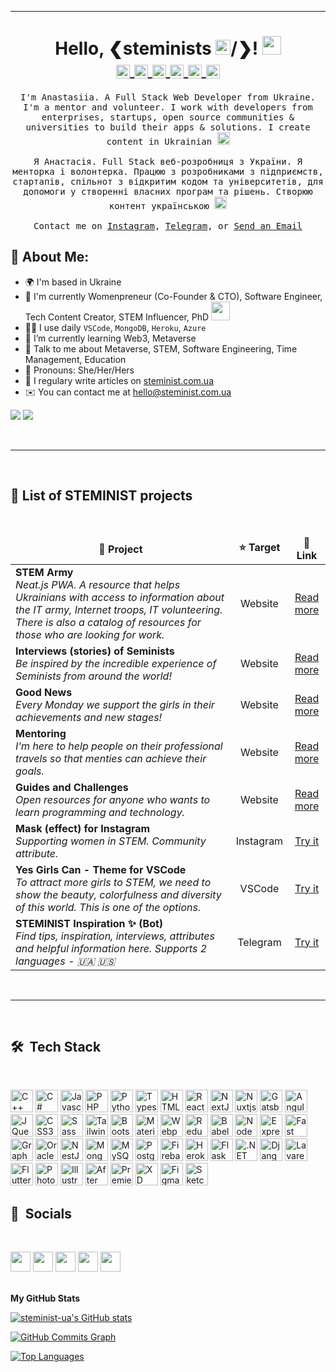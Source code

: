 <hr>
<h1 align="center">Hello, &#10094;steminists <img src="https://steminist.com.ua/wp-content/uploads/2021/06/earth.gif" width="24">/&#10095;! <img src="https://steminist.com.ua/wp-content/uploads/2021/06/hi.gif" width="30">
<br>
<a target="_blank" href="https://discord.gg/92FzG6K">
  <img align="center" alt="Anastasiia STEMINIST @Discord" width="22px" src="https://cdn.jsdelivr.net/npm/simple-icons@v3/icons/discord.svg" />
</a>
<a target="blank" href="https://www.instagram.com/steminist.ua">
  <img align="center" alt="Anastasiia STEMINIST @Instagram" width="22px" src="https://cdn.jsdelivr.net/npm/simple-icons@v3/icons/instagram.svg" />
</a>
<a target="blank" href="https://t.me/steminists_bot">
  <img align="center" alt="Anastasiia STEMINIST @Telegram" width="22px" src="https://cdn.jsdelivr.net/npm/simple-icons@v3/icons/telegram.svg" />
</a>
<a target="blank" href="https://www.linkedin.com/in/anastasiia-iskandarova-mala/">
  <img align="center" alt="Anastasiia STEMINIST @LinkedIN" width="22px" src="https://cdn.jsdelivr.net/npm/simple-icons@v3/icons/linkedin.svg" />
</a>
<a target="blank" href="https://twitter.com/steminist_ua">
  <img align="center" alt="Anastasiia STEMINIST @Twitter" width="22px" src="https://cdn.jsdelivr.net/npm/simple-icons@v3/icons/twitter.svg" />
</a>
<a target="blank" href="mailto:hello@steminist.com.ua">
  <img align="center" alt="Anastasiia STEMINIST @Mail" width="22px" src="https://cdn.jsdelivr.net/npm/simple-icons@v3/icons/gmail.svg" />
</a>
</h1>


<p align="center">
  <samp>
I'm Anastasiia. A Full Stack Web Developer from Ukraine. I'm a mentor and volunteer. I work with developers from enterprises, startups, open source communities & universities to build their apps & solutions. I create content in Ukrainian <img src="https://emojipedia-us.s3.dualstack.us-west-1.amazonaws.com/thumbs/120/lg/57/flag-for-ukraine_1f1fa-1f1e6.png" srcset="https://emojipedia-us.s3.dualstack.us-west-1.amazonaws.com/thumbs/240/lg/57/flag-for-ukraine_1f1fa-1f1e6.png 2x" alt="Flag: Ukraine" width="20" height="20" style="margin-bottom:-5px">
<br><br>Я Анастасія. Full Stack веб-розробниця з України. Я менторка і волонтерка. Працюю з розробниками з підприємств, стартапів, спільнот з відкритим кодом та університетів, для допомоги у створенні власних програм та рішень. Створюю контент українською <img src="https://emojipedia-us.s3.dualstack.us-west-1.amazonaws.com/thumbs/120/lg/57/flag-for-ukraine_1f1fa-1f1e6.png" srcset="https://emojipedia-us.s3.dualstack.us-west-1.amazonaws.com/thumbs/240/lg/57/flag-for-ukraine_1f1fa-1f1e6.png 2x" alt="Flag: Ukraine" width="20" height="20" style="margin-bottom:-5px">
     <br><br>Contact me on <a href="https://www.instagram.com/steminist.ua/" target="blank">Instagram</a>, <a href="https://t.me/steministUA" target="blank">Telegram</a>, or <a href="mailto:hello@steminist.com.ua" target="blank">Send an Email</a>
  </samp>
</p>

## 🤵 About Me:
- 🌍  I'm based in Ukraine
- 🏦 I'm currently Womenpreneur (Co-Founder & CTO), Software Engineer, Tech Content Creator, STEM Influencer, PhD <img src="https://media.giphy.com/media/WUlplcMpOCEmTGBtBW/giphy.gif" width="30"> 
- 👩‍💻 I use daily `VSCode`, `MongoDB`, `Heroku`, `Azure`
- 🌱 I’m currently learning Web3, Metaverse
- 💬 Talk to me about Metaverse, STEM, Software Engineering, Time Management, Education
- 🤝 Pronouns: She/Her/Hers
- 📝 I regulary write articles on [steminist.com.ua](https://steminist.com.ua/)
- ✉️  You can contact me at [hello@steminist.com.ua](mailto:hello@steminist.com.ua)

<a href="https://www.twitter.com/steminist_ua" target="_blank" rel="noreferrer"><img
src="https://img.shields.io/twitter/follow/steminist_ua?logo=twitter&style=for-the-badge&color=facc15&labelColor=581c87"
/></a> <a href="https://www.github.com/steminist-ua" target="_blank" rel="noreferrer"><img
src="https://img.shields.io/github/followers/steminist-ua?logo=github&style=for-the-badge&color=facc15&labelColor=581c87" /></a>

<br>
<hr>
<br>

## 🎉 List of STEMINIST projects
<br>

<table>
  <thead align="center">
    <tr border: none;>
      <td width="70%"><b>📘 Project</b></td>
      <td><b>⭐ Target</b></td>
      <td><b>🤝 Link</b></td>
    </tr>
  </thead>
  <tbody>
    <tr>
      <td>
        <b>STEM Army</b><br>
        <i>Neat.js PWA. A resource that helps Ukrainians with access to information about the IT army, Internet troops, IT volunteering. There is also a catalog of resources for those who are looking for work.</i>
      </td>
      <td align="center">Website</td>
      <td align="center"><a href="http://army.steminist.com.ua/" target="blank">Read more</a></td>
    </tr>
    <tr>
      <td>
        <b>Interviews (stories) of Seminists</b><br>
        <i>Be inspired by the incredible experience of Seminists from around the world!</i>
      </td>
      <td align="center">Website</td>
      <td align="center"><a href="https://steminist.com.ua/category/interviews/" target="blank">Read more</a></td>
    </tr>
    <tr>
      <td>
        <b>Good News</b><br>
        <i>Every Monday we support the girls in their achievements and new stages!</i>
      </td>
      <td align="center">Website</td>
      <td align="center"><a href="https://steminist.com.ua/category/good-news/" target="blank">Read more</a></td>
    </tr>
     <tr>
      <td>
        <b>Mentoring</b><br>
        <i>I'm here to help people on their professional travels so that menties can achieve their goals.</i>
      </td>
      <td align="center">Website</td>
      <td align="center"><a href="https://steminist.com.ua/" target="blank">Read more</a></td>
    </tr>
    <tr>
      <td>
        <b>Guides and Challenges</b><br>
        <i>Open resources for anyone who wants to learn programming and technology.</i>
      </td>
      <td align="center">Website</td>
      <td align="center"><a href="https://steminist.com.ua/" target="blank">Read more</a></td>
    </tr>
    <tr>
      <td>
        <b>Mask (effect) for Instagram</b><br>
        <i>Supporting women in STEM. Community attribute.</i>
      </td>
      <td align="center">Instagram</td>
      <td align="center"><a href="https://www.instagram.com/ar/734158920692768/" target="blank">Try it</a></td>
    </tr>
    <tr>
      <td>
        <b>Yes Girls Can - Theme for VSCode</b><br>
        <i>To attract more girls to STEM, we need to show the beauty, colorfulness and diversity of this world. This is one of the options.</i>
      </td>
      <td align="center">VSCode</td>
      <td align="center"><a href="https://marketplace.visualstudio.com/items?itemName=imaotag.yesgirlscan-theme" target="blank">Try it</a></td>
    </tr>
    <tr>
      <td>
        <b>STEMINIST Inspiration ✨ (Bot)</b><br>
        <i>Find tips, inspiration, interviews, attributes and helpful information here. Supports 2 languages - 🇺🇦 🇺🇸</i>
      </td>
      <td align="center">Telegram</td>
      <td align="center"><a href="" target="blank">Try it</a></td>
    </tr>
  </tbody>
</table>
<br>
<hr>
<br>

## 🛠 &nbsp;Tech Stack
<br>
<p align="left">
<a href="https://docs.microsoft.com/en-us/cpp/?view=msvc-170" target="_blank" rel="noreferrer"><img src="https://raw.githubusercontent.com/danielcranney/readme-generator/main/public/icons/skills/cplusplus-colored.svg" width="36" height="36" alt="C++" /></a>
<a href="https://docs.microsoft.com/en-us/dotnet/csharp/" target="_blank" rel="noreferrer"><img src="https://raw.githubusercontent.com/danielcranney/readme-generator/main/public/icons/skills/csharp-colored.svg" width="36" height="36" alt="C#" /></a>
<a href="https://developer.mozilla.org/en-US/docs/Web/JavaScript" target="_blank" rel="noreferrer"><img src="https://raw.githubusercontent.com/danielcranney/readme-generator/main/public/icons/skills/javascript-colored.svg" width="36" height="36" alt="Javascript" /></a>
<a href="https://www.php.net/" target="_blank" rel="noreferrer"><img src="https://raw.githubusercontent.com/danielcranney/readme-generator/main/public/icons/skills/php-colored.svg" width="36" height="36" alt="PHP" /></a>
<a href="https://www.python.org/" target="_blank" rel="noreferrer"><img src="https://raw.githubusercontent.com/danielcranney/readme-generator/main/public/icons/skills/python-colored.svg" width="36" height="36" alt="Python" /></a>
<a href="https://www.typescriptlang.org/" target="_blank" rel="noreferrer"><img src="https://raw.githubusercontent.com/danielcranney/readme-generator/main/public/icons/skills/typescript-colored.svg" width="36" height="36" alt="Typescript" /></a>
<a href="https://developer.mozilla.org/en-US/docs/Glossary/HTML5" target="_blank" rel="noreferrer"><img src="https://raw.githubusercontent.com/danielcranney/readme-generator/main/public/icons/skills/html5-colored.svg" width="36" height="36" alt="HTML5" /></a>
<a href="https://reactjs.org/" target="_blank" rel="noreferrer"><img src="https://raw.githubusercontent.com/danielcranney/readme-generator/main/public/icons/skills/react-colored.svg" width="36" height="36" alt="React" /></a>
<a href="https://nextjs.org/docs" target="_blank" rel="noreferrer"><img src="https://raw.githubusercontent.com/danielcranney/readme-generator/main/public/icons/skills/nextjs-colored.svg" width="36" height="36" alt="NextJs" /></a>
<a href="https://nuxtjs.org/" target="_blank" rel="noreferrer"><img src="https://raw.githubusercontent.com/danielcranney/readme-generator/main/public/icons/skills/nuxtjs-colored.svg" width="36" height="36" alt="Nuxtjs" /></a>
<a href="https://www.gatsbyjs.com/" target="_blank" rel="noreferrer"><img src="https://raw.githubusercontent.com/danielcranney/readme-generator/main/public/icons/skills/gatsby-colored.svg" width="36" height="36" alt="Gatsby" /></a>
<a href="https://angular.io/" target="_blank" rel="noreferrer"><img src="https://raw.githubusercontent.com/danielcranney/readme-generator/main/public/icons/skills/angularjs-colored.svg" width="36" height="36" alt="Angular" /></a>
<a href="https://jquery.com/" target="_blank" rel="noreferrer"><img src="https://raw.githubusercontent.com/danielcranney/readme-generator/main/public/icons/skills/jquery-colored.svg" width="36" height="36" alt="JQuery" /></a>
<a href="https://www.w3.org/TR/CSS/#css" target="_blank" rel="noreferrer"><img src="https://raw.githubusercontent.com/danielcranney/readme-generator/main/public/icons/skills/css3-colored.svg" width="36" height="36" alt="CSS3" /></a>
<a href="https://sass-lang.com/" target="_blank" rel="noreferrer"><img src="https://raw.githubusercontent.com/danielcranney/readme-generator/main/public/icons/skills/sass-colored.svg" width="36" height="36" alt="Sass" /></a>
<a href="https://tailwindcss.com/" target="_blank" rel="noreferrer"><img src="https://raw.githubusercontent.com/danielcranney/readme-generator/main/public/icons/skills/tailwindcss-colored.svg" width="36" height="36" alt="TailwindCSS" /></a>
<a href="https://getbootstrap.com/" target="_blank" rel="noreferrer"><img src="https://raw.githubusercontent.com/danielcranney/readme-generator/main/public/icons/skills/bootstrap-colored.svg" width="36" height="36" alt="Bootstrap" /></a>
<a href="https://mui.com/" target="_blank" rel="noreferrer"><img src="https://raw.githubusercontent.com/danielcranney/readme-generator/main/public/icons/skills/materialui-colored.svg" width="36" height="36" alt="Material UI" /></a>
<a href="https://webpack.js.org/" target="_blank" rel="noreferrer"><img src="https://raw.githubusercontent.com/danielcranney/readme-generator/main/public/icons/skills/webpack-colored.svg" width="36" height="36" alt="Webpack" /></a>
<a href="https://redux.js.org/" target="_blank" rel="noreferrer"><img src="https://raw.githubusercontent.com/danielcranney/readme-generator/main/public/icons/skills/redux-colored.svg" width="36" height="36" alt="Redux" /></a>
<a href="https://babeljs.io/" target="_blank" rel="noreferrer"><img src="https://raw.githubusercontent.com/danielcranney/readme-generator/main/public/icons/skills/babel-colored.svg" width="36" height="36" alt="Babel" /></a>
<a href="https://nodejs.org/en/" target="_blank" rel="noreferrer"><img src="https://raw.githubusercontent.com/danielcranney/readme-generator/main/public/icons/skills/nodejs-colored.svg" width="36" height="36" alt="NodeJS" /></a>
<a href="https://expressjs.com/" target="_blank" rel="noreferrer"><img src="https://raw.githubusercontent.com/danielcranney/readme-generator/main/public/icons/skills/express-colored.svg" width="36" height="36" alt="Express" /></a>
<a href="https://fastapi.tiangolo.com/" target="_blank" rel="noreferrer"><img src="https://raw.githubusercontent.com/danielcranney/readme-generator/main/public/icons/skills/fastapi-colored.svg" width="36" height="36" alt="Fast API" /></a>
<a href="https://graphql.org/" target="_blank" rel="noreferrer"><img src="https://raw.githubusercontent.com/danielcranney/readme-generator/main/public/icons/skills/graphql-colored.svg" width="36" height="36" alt="GraphQL" /></a>
<a href="https://www.oracle.com/uk/index.html" target="_blank" rel="noreferrer"><img src="https://raw.githubusercontent.com/danielcranney/readme-generator/main/public/icons/skills/oracle-colored.svg" width="36" height="36" alt="Oracle" /></a>
<a href="https://docs.nestjs.com/" target="_blank" rel="noreferrer"><img src="https://raw.githubusercontent.com/danielcranney/readme-generator/main/public/icons/skills/nestjs-colored.svg" width="36" height="36" alt="NestJS" /></a>
<a href="https://www.mongodb.com/" target="_blank" rel="noreferrer"><img src="https://raw.githubusercontent.com/danielcranney/readme-generator/main/public/icons/skills/mongodb-colored.svg" width="36" height="36" alt="MongoDB" /></a>
<a href="https://www.mysql.com/" target="_blank" rel="noreferrer"><img src="https://raw.githubusercontent.com/danielcranney/readme-generator/main/public/icons/skills/mysql-colored.svg" width="36" height="36" alt="MySQL" /></a>
<a href="https://www.postgresql.org/" target="_blank" rel="noreferrer"><img src="https://raw.githubusercontent.com/danielcranney/readme-generator/main/public/icons/skills/postgresql-colored.svg" width="36" height="36" alt="PostgreSQL" /></a>
<a href="https://firebase.google.com/" target="_blank" rel="noreferrer"><img src="https://raw.githubusercontent.com/danielcranney/readme-generator/main/public/icons/skills/firebase-colored.svg" width="36" height="36" alt="Firebase" /></a>
<a href="https://www.heroku.com/" target="_blank" rel="noreferrer"><img src="https://raw.githubusercontent.com/danielcranney/readme-generator/main/public/icons/skills/heroku-colored.svg" width="36" height="36" alt="Heroku" /></a>
<a href="https://flask.palletsprojects.com/en/2.0.x/" target="_blank" rel="noreferrer"><img src="https://raw.githubusercontent.com/danielcranney/readme-generator/main/public/icons/skills/flask-colored.svg" width="36" height="36" alt="Flask" /></a>
<a href="https://dotnet.microsoft.com/en-us/" target="_blank" rel="noreferrer"><img src="https://raw.githubusercontent.com/danielcranney/readme-generator/main/public/icons/skills/dot-net-colored.svg" width="36" height="36" alt=".NET" /></a>
<a href="https://www.djangoproject.com/" target="_blank" rel="noreferrer"><img src="https://raw.githubusercontent.com/danielcranney/readme-generator/main/public/icons/skills/django-colored.svg" width="36" height="36" alt="Django" /></a>
<a href="https://laravel.com/" target="_blank" rel="noreferrer"><img src="https://raw.githubusercontent.com/danielcranney/readme-generator/main/public/icons/skills/laravel-colored.svg" width="36" height="36" alt="Lavarel" /></a>
<a href="https://flutter.dev/" target="_blank" rel="noreferrer"><img src="https://raw.githubusercontent.com/danielcranney/readme-generator/main/public/icons/skills/flutter-colored.svg" width="36" height="36" alt="Flutter" /></a>
<a href="https://www.adobe.com/uk/products/photoshop.html" target="_blank" rel="noreferrer"><img src="https://raw.githubusercontent.com/danielcranney/readme-generator/main/public/icons/skills/photoshop-colored.svg" width="36" height="36" alt="Photoshop" /></a>
<a href="adobe.com/uk/products/illustrator.html" target="_blank" rel="noreferrer"><img src="https://raw.githubusercontent.com/danielcranney/readme-generator/main/public/icons/skills/illustrator-colored.svg" width="36" height="36" alt="Illustrator" /></a>
<a href="https://www.adobe.com/uk/products/aftereffects.html" target="_blank" rel="noreferrer"><img src="https://raw.githubusercontent.com/danielcranney/readme-generator/main/public/icons/skills/aftereffects-colored.svg" width="36" height="36" alt="After Effects" /></a>
<a href="https://www.adobe.com/uk/products/premiere.html" target="_blank" rel="noreferrer"><img src="https://raw.githubusercontent.com/danielcranney/readme-generator/main/public/icons/skills/premierepro-colored.svg" width="36" height="36" alt="Premiere Pro" /></a>
<a href="https://www.adobe.com/uk/products/xd.html" target="_blank" rel="noreferrer"><img src="https://raw.githubusercontent.com/danielcranney/readme-generator/main/public/icons/skills/xd-colored.svg" width="36" height="36" alt="XD" /></a>
<a href="https://www.figma.com/" target="_blank" rel="noreferrer"><img src="https://raw.githubusercontent.com/danielcranney/readme-generator/main/public/icons/skills/figma-colored.svg" width="36" height="36" alt="Figma" /></a>
<a href="https://www.sketch.com/" target="_blank" rel="noreferrer"><img src="https://raw.githubusercontent.com/danielcranney/readme-generator/main/public/icons/skills/sketch-colored.svg" width="36" height="36" alt="Sketch" /></a>
</p>

## 🤝 &nbsp;Socials
<br>
<p align="left"> <a href="https://www.facebook.com/code.steminist" target="_blank" rel="noreferrer"><img src="https://raw.githubusercontent.com/danielcranney/readme-generator/main/public/icons/socials/facebook.svg" width="32" height="32" /></a> <a href="https://www.github.com/steminist-ua" target="_blank" rel="noreferrer"><img src="https://raw.githubusercontent.com/danielcranney/readme-generator/main/public/icons/socials/github.svg" width="32" height="32" /></a> <a href="http://www.instagram.com/steminist.ua" target="_blank" rel="noreferrer"><img src="https://raw.githubusercontent.com/danielcranney/readme-generator/main/public/icons/socials/instagram.svg" width="32" height="32" /></a> <a href="https://www.linkedin.com/in/anastasiia-iskandarova-mala" target="_blank" rel="noreferrer"><img src="https://raw.githubusercontent.com/danielcranney/readme-generator/main/public/icons/socials/linkedin.svg" width="32" height="32" /></a> <a href="https://www.twitter.com/steminist_ua" target="_blank" rel="noreferrer"><img src="https://raw.githubusercontent.com/danielcranney/readme-generator/main/public/icons/socials/twitter.svg" width="32" height="32" /></a></p>
<br>
<b>My GitHub Stats</b>

<a href="http://www.github.com/steminist-ua"><img src="https://github-readme-stats.vercel.app/api?username=steminist-ua&show_icons=true&hide=&count_private=true&title_color=facc15&text_color=ffffff&icon_color=facc15&bg_color=581c87&hide_border=true&show_icons=true" alt="steminist-ua's GitHub stats" /></a>

<a href="http://www.github.com/steminist-ua"><img src="https://activity-graph.herokuapp.com/graph?username=steminist-ua&bg_color=581c87&color=ffffff&line=facc15&point=ffffff&area_color=581c87&area=true&hide_border=true&custom_title=GitHub%20Commits%20Graph" alt="GitHub Commits Graph" /></a>

<a href="https://github.com/steminist-ua" align="left"><img src="https://github-readme-stats.vercel.app/api/top-langs/?username=steminist-ua&langs_count=10&title_color=facc15&text_color=ffffff&icon_color=facc15&bg_color=581c87&hide_border=true&locale=en&custom_title=Top%20%Languages" alt="Top Languages" /></a>
